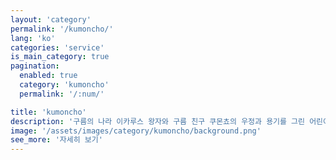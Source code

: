 ```yaml
---
layout: 'category'
permalink: '/kumoncho/'
lang: 'ko'
categories: 'service'
is_main_category: true
pagination:
  enabled: true
  category: 'kumoncho'
  permalink: '/:num/'

title: 'kumoncho'
description: '구름의 나라 이카루스 왕자와 구름 친구 쿠몬쵸의 우정과 용기를 그린 어린이용 그림책 앱 Kumoncho. RN(React Native)로 앱을 개발하면서 있었던 일을 정리하였습니다.'
image: '/assets/images/category/kumoncho/background.png'
see_more: '자세히 보기'
---
```

